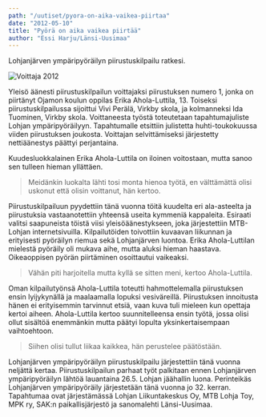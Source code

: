 ```yaml
---
path: "/uutiset/pyora-on-aika-vaikea-piirtaa"
date: "2012-05-10"
title: "Pyörä on aika vaikea piirtää"
author: "Essi Harju/Länsi-Uusimaa"
---
```

Lohjanjärven ympäripyöräilyn piirustuskilpailu ratkesi.

![Voittaja 2012](/img/piirustuskilpailu-2012.jpg)

Yleisö äänesti piirustuskilpailun voittajaksi piirustuksen numero 1, jonka on piirtänyt Ojamon koulun oppilas Erika Ahola-Luttila, 13. Toiseksi piirustuskilpailussa sijoittui Vivi Perälä, Virkby skola, ja kolmanneksi Ida Tuominen, Virkby skola. Voittaneesta työstä toteutetaan tapahtumajuliste Lohjan ympäripyöräilyyn. Tapahtumalle etsittiin julistetta huhti-toukokuussa viiden piirustuksen joukosta. Voittajan selvittämiseksi järjestetty nettiäänestys päättyi perjantaina.

Kuudesluokkalainen Erika Ahola-Luttila on iloinen voitostaan, mutta sanoo sen tulleen hieman yllättäen. 

> Meidänkin luokalta lähti tosi monta hienoa työtä, en välttämättä olisi uskonut että olisin voittanut, hän kertoo.

Piirustuskilpailuun pyydettiin tänä vuonna töitä kuudelta eri ala-asteelta ja piirustuksia vastaanotettiin yhteensä useita kymmeniä kappaleita. Esiraati valitsi saapuneista töistä viisi yleisöäänestykseen, joka järjestettiin MTB-Lohjan internetsivuilla. Kilpailutöiden toivottiin kuvaavan liikunnan ja erityisesti pyöräilyn riemua sekä Lohjanjärven luontoa. Erika Ahola-Luttilan mielestä pyöräily oli mukava aihe, mutta aluksi hieman haastava. Oikeaoppisen pyörän piirtäminen osoittautui vaikeaksi.

> Vähän piti harjoitella mutta kyllä se sitten meni, kertoo Ahola-Luttila.

Oman kilpailutyönsä Ahola-Luttila toteutti hahmottelemalla piirustuksen ensin lyijykynällä ja maalaamalla lopuksi vesiväreillä. Piirustuksen innoitusta hänen ei erityisemmin tarvinnut etsiä, vaan kuva tuli mieleen kun opettaja kertoi aiheen. Ahola-Luttila kertoo suunnitelleensa ensin työtä, jossa olisi ollut sisältöä enemmänkin mutta päätyi lopulta yksinkertaisempaan vaihtoehtoon.

> Siihen olisi tullut liikaa kaikkea, hän perustelee päätöstään.

Lohjanjärven ympäripyöräilyn piirustuskilpailu järjestettiin tänä vuonna neljättä kertaa. Piirustuskilpailun parhaat työt palkitaan ennen Lohjanjärven ympäripyöräilyn lähtöä lauantaina 26.5. Lohjan jäähallin luona. Perinteikäs Lohjanjärven ympäripyöräily järjestetään tänä vuonna jo 32. kerran. Tapahtumaa ovat järjestämässä Lohjan Liikuntakeskus Oy, MTB Lohja Toy, MPK ry, SAK:n paikallisjärjestö ja sanomalehti Länsi-Uusimaa.